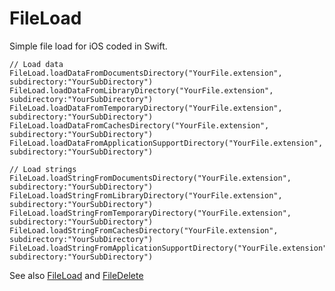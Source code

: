 FileLoad
========

Simple file load for iOS coded in Swift.

    // Load data
    FileLoad.loadDataFromDocumentsDirectory("YourFile.extension", subdirectory:"YourSubDirectory")
    FileLoad.loadDataFromLibraryDirectory("YourFile.extension", subdirectory:"YourSubDirectory")
    FileLoad.loadDataFromTemporaryDirectory("YourFile.extension", subdirectory:"YourSubDirectory")
    FileLoad.loadDataFromCachesDirectory("YourFile.extension", subdirectory:"YourSubDirectory")
    FileLoad.loadDataFromApplicationSupportDirectory("YourFile.extension", subdirectory:"YourSubDirectory")
    
    // Load strings
    FileLoad.loadStringFromDocumentsDirectory("YourFile.extension", subdirectory:"YourSubDirectory")
    FileLoad.loadStringFromLibraryDirectory("YourFile.extension", subdirectory:"YourSubDirectory")
    FileLoad.loadStringFromTemporaryDirectory("YourFile.extension", subdirectory:"YourSubDirectory")
    FileLoad.loadStringFromCachesDirectory("YourFile.extension", subdirectory:"YourSubDirectory")
    FileLoad.loadStringFromApplicationSupportDirectory("YourFile.extension", subdirectory:"YourSubDirectory")
  
See also [FileLoad](https://github.com/sketchytech/FileSave) and [FileDelete](https://github.com/sketchytech/FileDelete)
